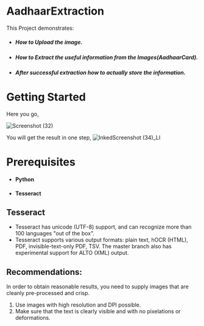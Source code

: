 # AadhaarExtraction

This Project demonstrates:
* ##### How to Upload the image.
* ##### How to Extract the useful information from the Images(AadhaarCard).
* ##### After successful extraction how to actually store the information.

# Getting Started

Here you go,

![Screenshot (32)](https://user-images.githubusercontent.com/49297116/67531097-dfd59580-f6de-11e9-93d2-4369bc66fab1.png)

You will get the result in one step,
![InkedScreenshot (34)_LI](https://user-images.githubusercontent.com/49297116/67531974-4b6d3200-f6e2-11e9-9f35-a800a811958d.jpg)

# Prerequisites
* #### Python
* #### Tesseract
## Tesseract
* Tesseract has unicode (UTF-8) support, and can recognize more than 100 languages "out of the box".
* Tesseract supports various output formats: plain text, hOCR (HTML), PDF, invisible-text-only PDF, TSV. The master branch also has experimental support for ALTO (XML) output.


## Recommendations:
In order to obtain reasonable results, you need to supply images that are cleanly pre-processed and crisp.
   1) Use images with high resolution and DPI possible.
   2) Make sure that the text is clearly visible and with no pixelations or deformations.



